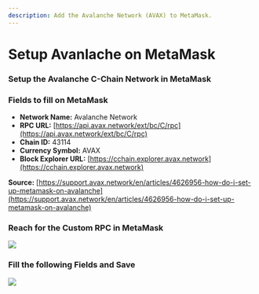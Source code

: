 ```yaml
---
description: Add the Avalanche Network (AVAX) to MetaMask.
---
```


# Setup Avanlache on MetaMask

### Setup the Avalanche C-Chain Network in MetaMask

### Fields to fill on MetaMask

* **Network Name:** Avalanche Network
* **RPC URL:** [https://api.avax.network/ext/bc/C/rpc](https://api.avax.network/ext/bc/C/rpc)
* **Chain ID:** 43114
* **Currency Symbol:** AVAX
* **Block Explorer URL:** [https://cchain.explorer.avax.network](https://cchain.explorer.avax.network)

**Source:** [https://support.avax.network/en/articles/4626956-how-do-i-set-up-metamask-on-avalanche](https://support.avax.network/en/articles/4626956-how-do-i-set-up-metamask-on-avalanche)

### Reach for the Custom RPC in MetaMask

![](../../.gitbook/assets/metamask\_custom\_rpc.jpg)

### Fill the following Fields and Save

![](../../.gitbook/assets/metamask\_setup\_avalanche\_rpc.png)

